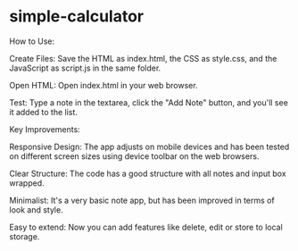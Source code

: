 # simple-calculator
How to Use:

Create Files: Save the HTML as index.html, the CSS as style.css, and the JavaScript as script.js in the same folder.

Open HTML: Open index.html in your web browser.

Test: Type a note in the textarea, click the "Add Note" button, and you'll see it added to the list.

Key Improvements:

Responsive Design: The app adjusts on mobile devices and has been tested on different screen sizes using device toolbar on the web browsers.

Clear Structure: The code has a good structure with all notes and input box wrapped.

Minimalist: It's a very basic note app, but has been improved in terms of look and style.

Easy to extend: Now you can add features like delete, edit or store to local storage.
